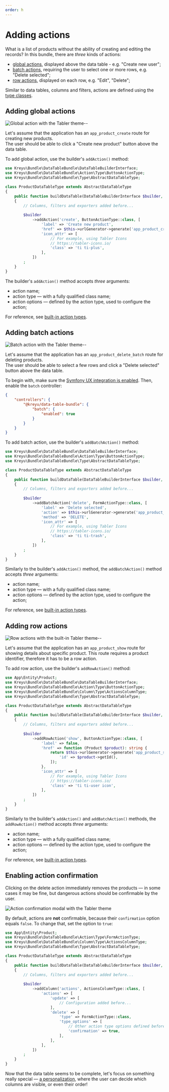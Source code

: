 ```yaml
---
order: h
---
```


# Adding actions

What is a list of products without the ability of creating and editing the records?
In this bundle, there are _three_ kinds of actions:

* [global actions](#adding-global-actions), displayed above the data table - e.g. "Create new user";
* [batch actions](#adding-batch-actions), requiring the user to select one or more rows, e.g. "Delete selected";
* [row actions](#adding-row-actions), displayed on each row, e.g. "Edit", "Delete";

Similar to data tables, columns and filters, actions are defined using the [type classes](../features/type-classes.md).

## Adding global actions

![Global action with the Tabler theme](../static/global_action.png)--

Let's assume that the application has an `app_product_create` route for creating new products.  
The user should be able to click a "Create new product" button above the data table.

To add global action, use the builder's `addAction()` method:

```php # src/DataTable/Type/ProductDataTableType.php
use Kreyu\Bundle\DataTableBundle\DataTableBuilderInterface;
use Kreyu\Bundle\DataTableBundle\Action\Type\ButtonActionType;
use Kreyu\Bundle\DataTableBundle\Type\AbstractDataTableType;

class ProductDataTableType extends AbstractDataTableType
{
    public function buildDataTable(DataTableBuilderInterface $builder, array $options): void
    {
        // Columns, filters and exporters added before...
        
        $builder
            ->addAction('create', ButtonActionType::class, [
                'label' => 'Create new product',
                'href' => $this->urlGenerator->generate('app_product_create'),
                'icon_attr' => [
                    // For example, using Tabler Icons
                    // https://tabler-icons.io/
                    'class' => 'ti ti-plus', 
                ],
            ])
        ;
    }
}
```

The builder's `addAction()` method accepts _three_ arguments:

- action name;
- action type — with a fully qualified class name;
- action options — defined by the action type, used to configure the action;

For reference, see [built-in action types](../components/actions/types.md).

## Adding batch actions

![Batch action with the Tabler theme](../../static/batch_action.png)--

Let's assume that the application has an `app_product_delete_batch` route for deleting products.  
The user should be able to select a few rows and click a "Delete selected" button above the data table.

To begin with, make sure the [Symfony UX integration is enabled](../installation.md#enable-the-symfony-ux-integration).
Then, enable the `batch` controller:

```json # assets/controllers.json
{
    "controllers": {
        "@kreyu/data-table-bundle": {
            "batch": {
                "enabled": true
            }
        }
    }
}
```

To add batch action, use the builder's `addBatchAction()` method:

```php # src/DataTable/Type/ProductDataTableType.php
use Kreyu\Bundle\DataTableBundle\DataTableBuilderInterface;
use Kreyu\Bundle\DataTableBundle\Action\Type\ButtonActionType;
use Kreyu\Bundle\DataTableBundle\Type\AbstractDataTableType;

class ProductDataTableType extends AbstractDataTableType
{
    public function buildDataTable(DataTableBuilderInterface $builder, array $options): void
    {
        // Columns, filters and exporters added before...
        
        $builder
            ->addBatchAction('delete', FormActionType::class, [
                'label' => 'Delete selected',
                'action' => $this->urlGenerator->generate('app_product_delete_batch'),
                'method' => 'DELETE',
                'icon_attr' => [
                    // For example, using Tabler Icons
                    // https://tabler-icons.io/
                    'class' => 'ti ti-trash', 
                ],
            ])
        ;
    }
}
```

Similarly to the builder's `addAction()` method, the `addBatchAction()` method accepts _three_ arguments:

- action name;
- action type — with a fully qualified class name;
- action options — defined by the action type, used to configure the action;

For reference, see [built-in action types](../components/actions/types.md).

## Adding row actions

![Row actions with the built-in Tabler theme](../static/row_actions.png)--

Let's assume that the application has an `app_product_show` route for showing details about specific product.
This route requires a product identifier, therefore it has to be a row action.

To add row action, use the builder's `addRowAction()` method:

```php # src/DataTable/Type/ProductDataTableType.php
use App\Entity\Product;
use Kreyu\Bundle\DataTableBundle\DataTableBuilderInterface;
use Kreyu\Bundle\DataTableBundle\Action\Type\ButtonActionType;
use Kreyu\Bundle\DataTableBundle\Column\Type\ActionsColumnType;
use Kreyu\Bundle\DataTableBundle\Type\AbstractDataTableType;

class ProductDataTableType extends AbstractDataTableType
{
    public function buildDataTable(DataTableBuilderInterface $builder, array $options): void
    {
        // Columns, filters and exporters added before...
        
        $builder
            ->addRowAction('show', ButtonActionType::class, [
                'label' => false,
                'href' => function (Product $product): string {
                    return $this->urlGenerator->generate('app_product_show', [
                        'id' => $product->getId(),
                    ]);
                },
                'icon_attr' => [
                    // For example, using Tabler Icons
                    // https://tabler-icons.io/
                    'class' => 'ti ti-user icon', 
                ],
            ])
        ;
    }
}
```

Similarly to the builder's `addAction()` and `addBatchAction()` methods, the `addRowAction()` method accepts _three_ arguments:

- action name;
- action type — with a fully qualified class name;
- action options — defined by the action type, used to configure the action;

For reference, see [built-in action types](../components/actions/types.md).

## Enabling action confirmation

Clicking on the delete action immediately removes the products — in some cases it may be fine, but dangerous actions should be confirmable by the user.

![Action confirmation modal with the Tabler theme](../static/action_confirmation_modal.png)

By default, actions are **not** confirmable, because their `confirmation` option equals `false`. To change that, set the option to `true`:

```php # src/DataTable/Type/ProductDataTableType.php
use App\Entity\Product;
use Kreyu\Bundle\DataTableBundle\Action\Type\FormActionType;
use Kreyu\Bundle\DataTableBundle\Column\Type\ActionsColumnType;
use Kreyu\Bundle\DataTableBundle\Type\AbstractDataTableType;

class ProductDataTableType extends AbstractDataTableType
{
    public function buildDataTable(DataTableBuilderInterface $builder, array $options): void
    {
        // Columns, filters and exporters added before...
        
        $builder
            ->addColumn('actions', ActionsColumnType::class, [
                'actions' => [
                    'update' => [
                        // Configuration added before...
                    ],
                    'delete' => [
                        'type' => FormActionType::class,
                        'type_options' => [
                            // Other action type options defined before...
                            'confirmation' => true,
                        ],
                    ],
                ],
            ])
        ;
    }
}
```

Now that the data table seems to be complete, let's focus on something really special — [a personalization](../basic-usage/enabling-persistence.md), where the user can decide which columns are visible, or even their order!
